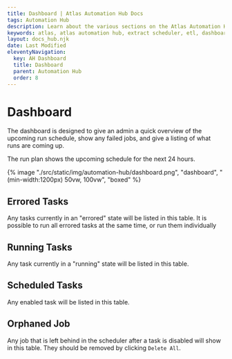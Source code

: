 ```yaml
---
title: Dashboard | Atlas Automation Hub Docs
tags: Automation Hub
description: Learn about the various sections on the Atlas Automation Hub Dashboard.
keywords: atlas, atlas automation hub, extract scheduler, etl, dashboard
layout: docs_hub.njk
date: Last Modified
eleventyNavigation:
  key: AH Dashboard
  title: Dashboard
  parent: Automation Hub
  order: 8
---
```


# Dashboard

The dashboard is designed to give an admin a quick overview of the upcoming run schedule, show any failed jobs, and give a listing of what runs are coming up.

The run plan shows the upcoming schedule for the next 24 hours.

{% image "./src/static/img/automation-hub/dashboard.png", "dashboard", "(min-width:1200px) 50vw, 100vw", "boxed" %}

## Errored Tasks

Any tasks currently in an "errored" state will be listed in this table. It is possible to run all errored tasks at the same time, or run them individually

## Running Tasks

Any task currently in a "running" state will be listed in this table.

## Scheduled Tasks

Any enabled task will be listed in this table.

## Orphaned Job

Any job that is left behind in the scheduler after a task is disabled will show in this table. They should be removed by clicking `Delete All`.
